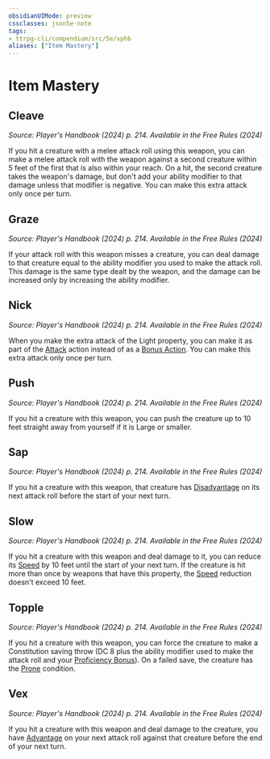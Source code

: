 ```yaml
---
obsidianUIMode: preview
cssclasses: json5e-note
tags:
- ttrpg-cli/compendium/src/5e/xphb
aliases: ["Item Mastery"]
---
```

# Item Mastery

## Cleave
_Source: Player's Handbook (2024) p. 214. Available in the Free Rules (2024)_

If you hit a creature with a melee attack roll using this weapon, you can make a melee attack roll with the weapon against a second creature within 5 feet of the first that is also within your reach. On a hit, the second creature takes the weapon's damage, but don't add your ability modifier to that damage unless that modifier is negative. You can make this extra attack only once per turn.

## Graze
_Source: Player's Handbook (2024) p. 214. Available in the Free Rules (2024)_

If your attack roll with this weapon misses a creature, you can deal damage to that creature equal to the ability modifier you used to make the attack roll. This damage is the same type dealt by the weapon, and the damage can be increased only by increasing the ability modifier.

## Nick
_Source: Player's Handbook (2024) p. 214. Available in the Free Rules (2024)_

When you make the extra attack of the Light property, you can make it as part of the [Attack](3-Mechanics/CLI/rules/actions.md#Attack) action instead of as a [Bonus Action](3-Mechanics/CLI/rules/variant-rules/bonus-action-xphb.md). You can make this extra attack only once per turn.

## Push
_Source: Player's Handbook (2024) p. 214. Available in the Free Rules (2024)_

If you hit a creature with this weapon, you can push the creature up to 10 feet straight away from yourself if it is Large or smaller.

## Sap
_Source: Player's Handbook (2024) p. 214. Available in the Free Rules (2024)_

If you hit a creature with this weapon, that creature has [Disadvantage](3-Mechanics/CLI/rules/variant-rules/disadvantage-xphb.md) on its next attack roll before the start of your next turn.

## Slow
_Source: Player's Handbook (2024) p. 214. Available in the Free Rules (2024)_

If you hit a creature with this weapon and deal damage to it, you can reduce its [Speed](3-Mechanics/CLI/rules/variant-rules/speed-xphb.md) by 10 feet until the start of your next turn. If the creature is hit more than once by weapons that have this property, the [Speed](3-Mechanics/CLI/rules/variant-rules/speed-xphb.md) reduction doesn't exceed 10 feet.

## Topple
_Source: Player's Handbook (2024) p. 214. Available in the Free Rules (2024)_

If you hit a creature with this weapon, you can force the creature to make a Constitution saving throw (DC 8 plus the ability modifier used to make the attack roll and your [Proficiency Bonus](3-Mechanics/CLI/rules/variant-rules/proficiency-xphb.md)). On a failed save, the creature has the [Prone](3-Mechanics/CLI/rules/conditions.md#Prone) condition.

## Vex
_Source: Player's Handbook (2024) p. 214. Available in the Free Rules (2024)_

If you hit a creature with this weapon and deal damage to the creature, you have [Advantage](3-Mechanics/CLI/rules/variant-rules/advantage-xphb.md) on your next attack roll against that creature before the end of your next turn.